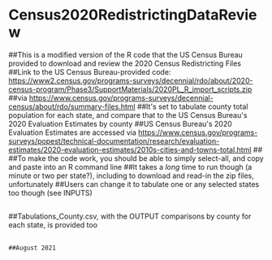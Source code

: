 # Census2020RedistrictingDataReview

##This is a modified version of the R code that the US Census Bureau provided to download and review the 2020 Census Redistricting Files
	##Link to the US Census Bureau-provided code: https://www2.census.gov/programs-surveys/decennial/rdo/about/2020-census-program/Phase3/SupportMaterials/2020PL_R_import_scripts.zip 
	##via https://www.census.gov/programs-surveys/decennial-census/about/rdo/summary-files.html
	##It's set to tabulate county total population for each state, and compare that to the US Census Bureau's 2020 Evaluation Estimates by county
	##US Census Bureau's 2020 Evaluation Estimates are accessed via https://www.census.gov/programs-surveys/popest/technical-documentation/research/evaluation-estimates/2020-evaluation-estimates/2010s-cities-and-towns-total.html
	##
	##To make the code work, you should be able to simply select-all, and copy and paste into an R command line 
	##It takes a *long* time to run though (a minute or two per state?), including to download and read-in the zip files, unfortunately
	##Users can change it to tabulate one or any selected states too though (see INPUTS)
  ##
  ##Tabulations_County.csv, with the OUTPUT comparisons by county for each state, is provided too
  ##
	##August 2021
